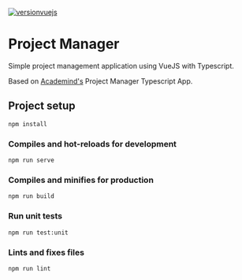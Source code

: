 [![versionvuejs](https://img.shields.io/badge/dynamic/json?color=brightgreen&url=https://raw.githubusercontent.com/alan-alonso/project-manager/master/package.json&query=$.dependencies.vue&label=vue&logo=vue.js)](https://vuejs.org/)
# Project Manager
Simple project management application using VueJS with Typescript.

Based on [Academind's](https://github.com/academind) Project Manager Typescript App.

## Project setup
```
npm install
```

### Compiles and hot-reloads for development
```
npm run serve
```

### Compiles and minifies for production
```
npm run build
```

### Run unit tests
```
npm run test:unit
```

### Lints and fixes files
```
npm run lint
```

